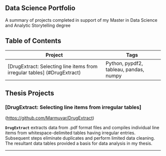 ## Data Science Portfolio
A summary of projects completed in support of my Master in Data Science and Analytic Storytelling degree

## Table of Contents
<!--ts-->

| Project | Tags |
| --- | --- |
| [DrugExtract: Selecting line items from irregular tables] (#DrugExtract)| Python, pypdf2, tableau, pandas, numpy|

<!--te-->

## Thesis Projects
<a name="DrugExtract"/></a>
### [DrugExtract: Selecting line items from irregular tables]
(https://github.com/Marmuvar/DrugExtract)

**`DrugExtract`** extracts data from .pdf format files and compiles individual line items from whitespace-delimited tables having irregular entries.  Subsequent steps eliminate duplicates and perform limited data cleaning.  The resultant data tables provided a basis for data analysis in my thesis. 

---